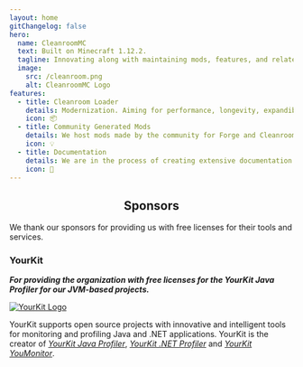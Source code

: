 ```yaml
---
layout: home
gitChangelog: false
hero:
  name: CleanroomMC
  text: Built on Minecraft 1.12.2.
  tagline: Innovating along with maintaining mods, features, and related toolchains.
  image:
    src: /cleanroom.png
    alt: CleanroomMC Logo
features:
  - title: Cleanroom Loader
    details: Modernization. Aiming for performance, longevity, expandibility and stabilization.
    icon: 📦
  - title: Community Generated Mods
    details: We host mods made by the community for Forge and Cleanroom Loader. The community is the foundation of CleanroomMC.
    icon: 💡
  - title: Documentation
    details: We are in the process of creating extensive documentation for all facets of the game and its mods.
    icon: 📜
---
```



## <div class="center">Sponsors</div>

<div class="center">We thank our sponsors for providing us with free licenses for their tools and services.</div>

### YourKit

***For providing the organization with free licenses for the YourKit Java Profiler for our JVM-based projects.***

[![YourKit Logo](/yourkit.png)](https://www.yourkit.com/)

YourKit supports open source projects with innovative and intelligent tools
for monitoring and profiling Java and .NET applications.
YourKit is the creator of [*YourKit Java Profiler*](https://www.yourkit.com/java/profiler/), [*YourKit .NET Profiler*](https://www.yourkit.com/dotnet-profiler/) and [*YourKit YouMonitor*](https://www.yourkit.com/youmonitor/).

<style>
:root {
  --vp-home-hero-name-color: transparent;
  --vp-home-hero-name-background: -webkit-linear-gradient(120deg, #bd34fe 30%, #41d1ff);

  --vp-home-hero-image-background-image: linear-gradient(-45deg, #bd34fe 50%, #47caff 50%);
  --vp-home-hero-image-filter: blur(44px);
}

@media (min-width: 640px) {
  :root {
    --vp-home-hero-image-filter: blur(56px);
  }
}

@media (min-width: 960px) {
  :root {
    --vp-home-hero-image-filter: blur(68px);
  }
}

.center {
  justify-content: center;
  display: flex;
}
</style>
